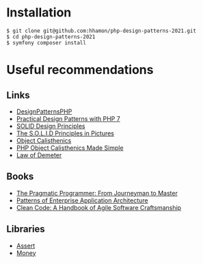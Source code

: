 # Installation

```
$ git clone git@github.com:hhamon/php-design-patterns-2021.git
$ cd php-design-patterns-2021
$ symfony composer install
```

# Useful recommendations

## Links
- [DesignPatternsPHP](https://designpatternsphp.readthedocs.io/en/latest/README.html)
- [Practical Design Patterns with PHP 7](https://speakerdeck.com/hhamon/practical-design-patterns-with-php-7)
- [SOLID Design Principles](https://thedavidmasters.com/2018/10/27/solid-design-principles/)
- [The S.O.L.I.D Principles in Pictures](https://medium.com/backticks-tildes/the-s-o-l-i-d-principles-in-pictures-b34ce2f1e898)
- [Object Calisthenics](https://williamdurand.fr/2013/06/03/object-calisthenics/)
- [PHP Object Calisthenics Made Simple](https://tomasvotruba.com/blog/2017/06/26/php-object-calisthenics-rules-made-simple-version-3-0-is-out-now/)
- [Law of Demeter](https://en.wikipedia.org/wiki/Law_of_Demeter)

## Books
- [The Pragmatic Programmer: From Journeyman to Master](https://www.amazon.fr/Pragmatic-Programmer-Journeyman-Master/dp/020161622X)
- [Patterns of Enterprise Application Architecture](https://www.amazon.fr/Patterns-Enterprise-Application-Architecture-d%C2%B4Espagne/dp/B0073R93MO/ref=asap_bc?ie=UTF8)
- [Clean Code: A Handbook of Agile Software Craftsmanship](https://www.oreilly.com/library/view/clean-code-a/9780136083238/)

## Libraries
- [Assert](https://github.com/beberlei/assert)
- [Money](https://github.com/moneyphp/money)
